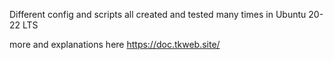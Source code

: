 Different config and scripts
all created and tested many times in Ubuntu 20-22 LTS

more and explanations here https://doc.tkweb.site/